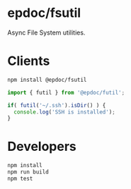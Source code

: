 # epdoc/fsutil

Async File System utilities.


# Clients

```bash
npm install @epdoc/fsutil
```

```ts
import { futil } from '@epdoc/futil';

if( futil('~/.ssh').isDir() ) {
  console.log('SSH is installed');
}
```


# Developers

```bash
npm install
npm run build
npm test
```

